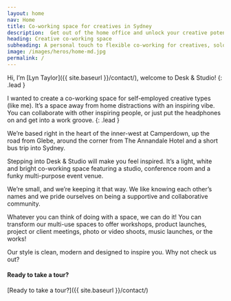 ```yaml
---
layout: home
nav: Home
title: Co-working space for creatives in Sydney
description:  Get out of the home office and unlock your creative potential. Co-working space from $75 per day plus studio/conference facilities. Phone (0438) 698 924.
heading: Creative co-working space
subheading: A personal touch to flexible co-working for creatives, solopreneurs and small business owners
image: /images/heros/home-md.jpg
permalink: /
---
```


Hi, I’m [Lyn Taylor]({{ site.baseurl }}/contact/), welcome to Desk & Studio!
{: .lead }

I wanted to create a co-working space for self-employed creative types (like me). It’s a space away from home distractions with an inspiring vibe. You can collaborate with other inspiring people, or just put the headphones on and get into a work groove.
{: .lead }

We’re based right in the heart of the inner-west at Camperdown, up the road from Glebe, around the corner from The Annandale Hotel and a short bus trip into Sydney.

Stepping into Desk & Studio will make you feel inspired. It’s a light, white and bright co-working space featuring a studio, conference room and a funky multi-purpose event venue.

We’re small, and we’re keeping it that way. We like knowing each other’s names and we pride ourselves on being a supportive and collaborative community.

Whatever you can think of doing with a space, we can do it! You can transform our multi-use spaces to offer workshops, product launches, project or client meetings, photo or video shoots, music launches, or the works! 

Our style is clean, modern and designed to inspire you. Why not check us out?

#### Ready to take a tour?

[Ready to take a tour?]({{ site.baseurl }}/contact/)